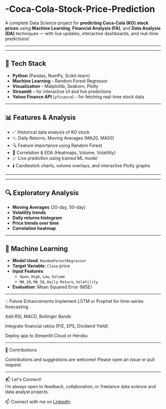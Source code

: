 # -Coca-Cola-Stock-Price-Prediction

A complete Data Science project for **predicting Coca-Cola (KO) stock prices** using **Machine Learning**, **Financial Analysis (FA)**, and **Data Analysis (DA)** techniques — with live updates, interactive dashboards, and real-time predictions!

---


---

## 🧠 Tech Stack

- **Python** (Pandas, NumPy, Scikit-learn)
- **Machine Learning** – Random Forest Regressor
- **Visualization** – Matplotlib, Seaborn, Plotly
- **Streamlit** – for interactive UI and live predictions
- **Yahoo Finance API** (`yfinance`) – for fetching real-time stock data

---

## 📊 Features & Analysis

- ✅ Historical data analysis of KO stock
- 📉 Daily Returns, Moving Averages (MA20, MA50)
- 🔍 Feature importance using Random Forest
- 🧪 Correlation & EDA (Heatmaps, Volume, Volatility)
- 📈 Live prediction using trained ML model
- 🕯️ Candlestick charts, volume overlays, and interactive Plotly graphs

---

---

## 🔍 Exploratory Analysis

- **Moving Averages** (20-day, 50-day)
- **Volatility trends**
- **Daily returns histogram**
- **Price trends over time**
- **Correlation heatmap**

---

## 🤖 Machine Learning

- **Model Used**: `RandomForestRegressor`
- **Target Variable**: `Close` price
- **Input Features**:
  - `Open`, `High`, `Low`, `Volume`
  - `MA_20`, `MA_50`, `Daily Return`, `Volatility`
- **Evaluation**: Mean Squared Error (MSE)

---
💡 Future Enhancements
Implement LSTM or Prophet for time-series forecasting

Add RSI, MACD, Bollinger Bands

Integrate financial ratios (P/E, EPS, Dividend Yield)

Deploy app to Streamlit Cloud or Heroku

---
🙌 Contributions

Contributions and suggestions are welcome! Please open an issue or pull request.

---
📬 Let's Connect!  
I’m always open to feedback, collaboration, or freelance data science and data analyst projects.

📫 Connect with me on [LinkedIn](https://www.linkedin.com/in/rudrappakattimani/) 




